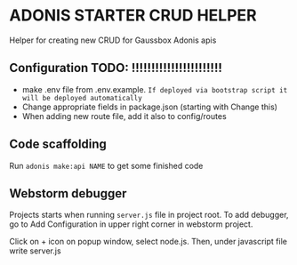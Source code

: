 # ADONIS STARTER CRUD HELPER

Helper for creating new CRUD for Gaussbox Adonis apis

## Configuration TODO: !!!!!!!!!!!!!!!!!!!!!!!
- make .env file from .env.example. `If deployed via bootstrap script it will be deployed automatically`
- Change appropriate fields in package.json (starting with Change this)
- When adding new route file, add it also to config/routes

## Code scaffolding
Run `adonis make:api NAME` to get some finished code

## Webstorm debugger

Projects starts when running `server.js` file in project root. To add debugger, go to Add Configuration in upper right corner in webstorm project.

Click on + icon on popup window, select node.js. Then, under javascript file write server.js
